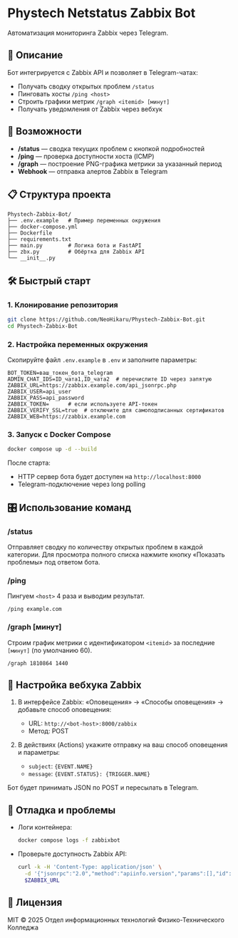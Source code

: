 # Phystech Netstatus Zabbix Bot

Автоматизация мониторинга Zabbix через Telegram.

## 📖 Описание

Бот интегрируется с Zabbix API и позволяет в Telegram-чатах:

* Получать сводку открытых проблем `/status`
* Пинговать хосты `/ping <host>`
* Строить графики метрик `/graph <itemid> [минут]`
* Получать уведомления от Zabbix через вебхук

## 🚀 Возможности

* **/status** — сводка текущих проблем с кнопкой подробностей
* **/ping** — проверка доступности хоста (ICMP)
* **/graph** — построение PNG-графика метрики за указанный период
* **Webhook** — отправка алертов Zabbix в Telegram

## 📋 Структура проекта

```
Phystech-Zabbix-Bot/
├── .env.example   # Пример переменных окружения
├── docker-compose.yml
├── Dockerfile
├── requirements.txt
├── main.py        # Логика бота и FastAPI
├── zbx.py         # Обёртка для Zabbix API
└── __init__.py
```

## 🛠️ Быстрый старт

### 1. Клонирование репозитория

```bash
git clone https://github.com/NeoHikaru/Phystech-Zabbix-Bot.git
cd Phystech-Zabbix-Bot
```

### 2. Настройка переменных окружения

Скопируйте файл `.env.example` в `.env` и заполните параметры:

```dotenv
BOT_TOKEN=ваш_токен_бота_telegram
ADMIN_CHAT_IDS=ID_чата1,ID_чата2  # перечислите ID через запятую
ZABBIX_URL=https://zabbix.example.com/api_jsonrpc.php
ZABBIX_USER=api_user
ZABBIX_PASS=api_password
ZABBIX_TOKEN=      # если используете API-токен
ZABBIX_VERIFY_SSL=true  # отключите для самоподписанных сертификатов
ZABBIX_WEB=https://zabbix.example.com
```

### 3. Запуск с Docker Compose

```bash
docker compose up -d --build
```

После старта:

* HTTP сервер бота будет доступен на `http://localhost:8000`
* Telegram-подключение через long polling

## 🎛️ Использование команд

### /status

Отправляет сводку по количеству открытых проблем в каждой категории. Для просмотра полного списка нажмите кнопку «Показать проблемы» под ответом бота.

### /ping <host>

Пингуем `<host>` 4 раза и выводим результат.

```text
/ping example.com
```

### /graph <itemid> \[минут]

Строим график метрики с идентификатором `<itemid>` за последние `[минут]` (по умолчанию 60).

```text
/graph 1810864 1440
```

## 🔧 Настройка вебхука Zabbix

1. В интерфейсе Zabbix: «Оповещения» → «Способы оповещения» → добавьте способ оповещения:

   * URL: `http://<bot-host>:8000/zabbix`
   * Метод: POST
2. В действиях (Actions) укажите отправку на ваш способ оповещения и параметры:

   * `subject`: `{EVENT.NAME}`
   * `message`: `{EVENT.STATUS}: {TRIGGER.NAME}`

Бот будет принимать JSON по POST и пересылать в Telegram.

## 🐞 Отладка и проблемы

* Логи контейнера:

  ```bash
  docker compose logs -f zabbixbot
  ```
* Проверьте доступность Zabbix API:

  ```bash
  curl -k -H 'Content-Type: application/json' \
    -d '{"jsonrpc":"2.0","method":"apiinfo.version","params":[],"id":1}' \
    $ZABBIX_URL
  ```

## 📜 Лицензия

MIT © 2025 Отдел информационных технологий Физико-Технического Колледжа
